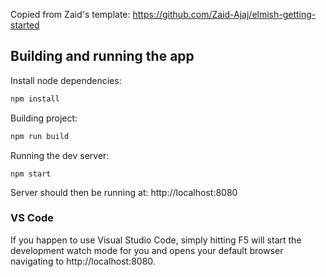 Copied from Zaid's template: https://github.com/Zaid-Ajaj/elmish-getting-started


## Building and running the app

Install node dependencies:
```bash
npm install
```

Building project:
```bash
npm run build
```

Running the dev server:
```
npm start
```

Server should then be running at: http://localhost:8080

### VS Code

If you happen to use Visual Studio Code, simply hitting F5 will start the development watch mode for you and opens your default browser navigating to http://localhost:8080.
